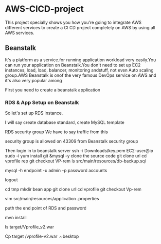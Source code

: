 # AWS-CICD-project
This project specially shows you how you're going to  integrate AWS different services to create a CI CD  project completely on AWS by using all AWS services.  
## Beanstalk
It's a platform as a service.for running application workload very easily.You can run your application on Beanstalk.You don't need to set up EC2 instances, load, load, balancer, monitoring andstuff, not even Auto scaling group.AWS Beanstalk is onof the very famous DevOps service on AWS and it's also very popular among

First you need to create a beanstalk application

### RDS & App Setup on Beanstalk

So let's set up RDS instance.

I will say create database standard, create MySQL template 

RDS security group We have to say traffic from this

security group is allowed on 43306 from Beanstalk security group

Then login in to beanstalk server 
ssh -i Downloads/key.pem EC2-user@ip 
sudo -i
yum install git &mysql -y
clone the source code  git clone url 
cd vprofile rep
git checkout VP-rem
ls src/main/resources/db-backup.sql

mysql -h endpoint -u admin -p password accounts

logout

cd tmp
 mkdir bean app
git clone url
cd vprofile 
git checkout Vp-rem

vim src/main/resources/application .properties

puth the end point of RDS
and password

mvn install

ls target/Vprofile_v2.war

Cp target /vprofile-v2.war .~besktop

